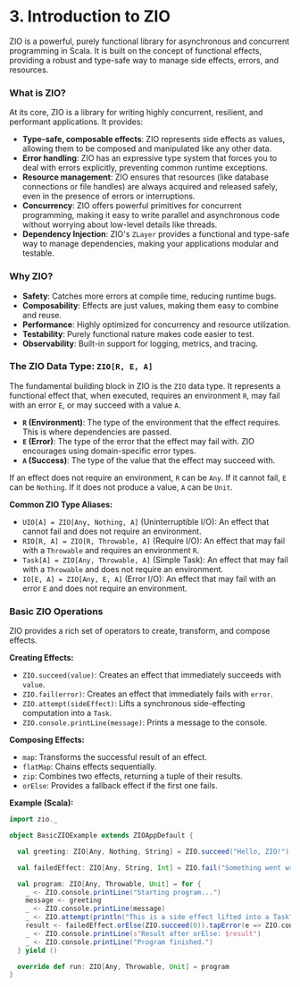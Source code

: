 # 3. Introduction to ZIO

ZIO is a powerful, purely functional library for asynchronous and concurrent programming in Scala. It is built on the concept of functional effects, providing a robust and type-safe way to manage side effects, errors, and resources.

### What is ZIO?

At its core, ZIO is a library for writing highly concurrent, resilient, and performant applications. It provides:

*   **Type-safe, composable effects**: ZIO represents side effects as values, allowing them to be composed and manipulated like any other data.
*   **Error handling**: ZIO has an expressive type system that forces you to deal with errors explicitly, preventing common runtime exceptions.
*   **Resource management**: ZIO ensures that resources (like database connections or file handles) are always acquired and released safely, even in the presence of errors or interruptions.
*   **Concurrency**: ZIO offers powerful primitives for concurrent programming, making it easy to write parallel and asynchronous code without worrying about low-level details like threads.
*   **Dependency Injection**: ZIO's `ZLayer` provides a functional and type-safe way to manage dependencies, making your applications modular and testable.

### Why ZIO?

*   **Safety**: Catches more errors at compile time, reducing runtime bugs.
*   **Composability**: Effects are just values, making them easy to combine and reuse.
*   **Performance**: Highly optimized for concurrency and resource utilization.
*   **Testability**: Purely functional nature makes code easier to test.
*   **Observability**: Built-in support for logging, metrics, and tracing.

### The ZIO Data Type: `ZIO[R, E, A]`

The fundamental building block in ZIO is the `ZIO` data type. It represents a functional effect that, when executed, requires an environment `R`, may fail with an error `E`, or may succeed with a value `A`.

*   **`R` (Environment)**: The type of the environment that the effect requires. This is where dependencies are passed.
*   **`E` (Error)**: The type of the error that the effect may fail with. ZIO encourages using domain-specific error types.
*   **`A` (Success)**: The type of the value that the effect may succeed with.

If an effect does not require an environment, `R` can be `Any`. If it cannot fail, `E` can be `Nothing`. If it does not produce a value, `A` can be `Unit`.

**Common ZIO Type Aliases:**

*   `UIO[A] = ZIO[Any, Nothing, A]` (Uninterruptible I/O): An effect that cannot fail and does not require an environment.
*   `RIO[R, A] = ZIO[R, Throwable, A]` (Require I/O): An effect that may fail with a `Throwable` and requires an environment `R`.
*   `Task[A] = ZIO[Any, Throwable, A]` (Simple Task): An effect that may fail with a `Throwable` and does not require an environment.
*   `IO[E, A] = ZIO[Any, E, A]` (Error I/O): An effect that may fail with an error `E` and does not require an environment.

### Basic ZIO Operations

ZIO provides a rich set of operators to create, transform, and compose effects.

**Creating Effects:**

*   `ZIO.succeed(value)`: Creates an effect that immediately succeeds with `value`.
*   `ZIO.fail(error)`: Creates an effect that immediately fails with `error`.
*   `ZIO.attempt(sideEffect)`: Lifts a synchronous side-effecting computation into a `Task`.
*   `ZIO.console.printLine(message)`: Prints a message to the console.

**Composing Effects:**

*   `map`: Transforms the successful result of an effect.
*   `flatMap`: Chains effects sequentially.
*   `zip`: Combines two effects, returning a tuple of their results.
*   `orElse`: Provides a fallback effect if the first one fails.

**Example (Scala):**

```scala
import zio._

object BasicZIOExample extends ZIOAppDefault {

  val greeting: ZIO[Any, Nothing, String] = ZIO.succeed("Hello, ZIO!")

  val failedEffect: ZIO[Any, String, Int] = ZIO.fail("Something went wrong!")

  val program: ZIO[Any, Throwable, Unit] = for {
    _ <- ZIO.console.printLine("Starting program...")
    message <- greeting
    _ <- ZIO.console.printLine(message)
    _ <- ZIO.attempt(println("This is a side effect lifted into a Task"))
    result <- failedEffect.orElse(ZIO.succeed(0)).tapError(e => ZIO.console.printLine(s"Caught error: $e"))
    _ <- ZIO.console.printLine(s"Result after orElse: $result")
    _ <- ZIO.console.printLine("Program finished.")
  } yield ()

  override def run: ZIO[Any, Throwable, Unit] = program
}
```
